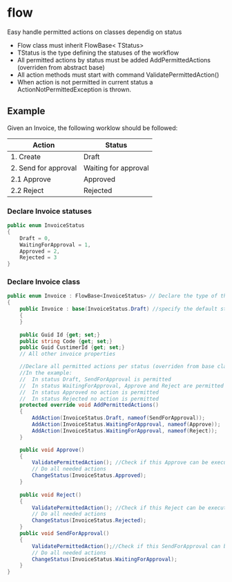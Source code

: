 # flow
Easy handle permitted actions on classes dependig on status

 - Flow class must inherit FlowBase< TStatus>
 - TStatus is the type defining the statuses of the workflow
 - All permitted actions by status must be added AddPermittedActions (overriden from abstract base)
 - All action methods must start with command ValidatePermittedAction()
 - When action is not permitted in current status a ActionNotPermittedException is thrown.

## Example
Given an Invoice, the following worklow should be followed: 

|Action| Status  |
|--|--|
|1. Create  | Draft  |
|2. Send for approval  | Waiting for approval  |
|2.1 Approve  | Approved  |
|2.2 Reject  | Rejected  |

### Declare Invoice statuses
```csharp
public enum InvoiceStatus
{
	Draft = 0,
    WaitingForApproval = 1,
    Approved = 2,
    Rejected = 3
}
```
### Declare Invoice class
```csharp
public enum Invoice : FlowBase<InvoiceStatus> // Declare the type of the Status
{
	public Invoice : base(InvoiceStatus.Draft) //specify the default status
	{
	}
	
	public Guid Id {get; set;}
	public string Code {get; set;}	
	public Guid CustimerId {get; set;}	
	// All other invoice properties

	//Declare all permitted actions per status (overriden from base class)
	//In the example:
	//	In status Draft, SendForApproval is permitted
	//	In status WaitingForApproval, Approve and Reject are permitted
	//	In status Approved no action is permitted
	//	In status Rejected no action is permitted
	protected override void AddPermittedActions()
	{
		AddAction(InvoiceStatus.Draft, nameof(SendForApproval));
        AddAction(InvoiceStatus.WaitingForApproval, nameof(Approve));
        AddAction(InvoiceStatus.WaitingForApproval, nameof(Reject));	
	}

	public void Approve()
	{
		ValidatePermittedAction(); //Check if this Approve can be executed in the current status.
		// Do all needed actions 
		ChangeStatus(InvoiceStatus.Approved);
	}	
	
	public void Reject()
	{
		ValidatePermittedAction(); //Check if this Reject can be executed in the current status.
		// Do all needed actions 
		ChangeStatus(InvoiceStatus.Rejected);
	}	
	public void SendForApproval()
	{
		ValidatePermittedAction();//Check if this SendForApproval can be executed in the current status.
		// Do all needed actions 
		ChangeStatus(InvoiceStatus.WaitingForApproval);
	}	
}
```